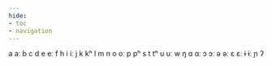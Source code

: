 ```yaml
---
hide:
- toc
- navigation
---
```

a
aː
b
c
d
e
eː
f
h
i
iː
j
k
kʰ
l
m
n
o
oː
p
pʰ
s
t
tʰ
u
uː
w
ŋ
ɑ
ɑː
ɔ
ɔː
ə
əː
ɛ
ɛː
ɨ
ɨː
ɲ
ʔ
